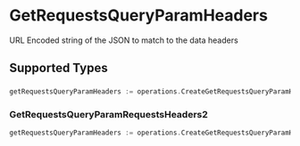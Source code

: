 # GetRequestsQueryParamHeaders

URL Encoded string of the JSON to match to the data headers


## Supported Types

### 

```go
getRequestsQueryParamHeaders := operations.CreateGetRequestsQueryParamHeadersStr(string{/* values here */})
```

### GetRequestsQueryParamRequestsHeaders2

```go
getRequestsQueryParamHeaders := operations.CreateGetRequestsQueryParamHeadersGetRequestsQueryParamRequestsHeaders2(operations.GetRequestsQueryParamRequestsHeaders2{/* values here */})
```


